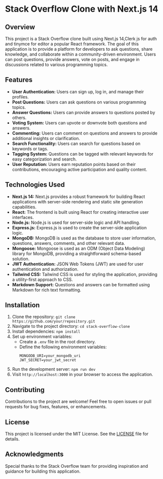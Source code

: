 # Stack Overflow Clone with Next.js 14

## Overview

This project is a Stack Overflow clone built using Next.js 14,Clerk js for auth and tinymce for editor a popular React framework. The goal of this application is to provide a platform for developers to ask questions, share knowledge, and collaborate within a community-driven environment. Users can post questions, provide answers, vote on posts, and engage in discussions related to various programming topics.

## Features

- **User Authentication:** Users can sign up, log in, and manage their profiles.
- **Post Questions:** Users can ask questions on various programming topics.
- **Answer Questions:** Users can provide answers to questions posted by others.
- **Voting System:** Users can upvote or downvote both questions and answers.
- **Commenting:** Users can comment on questions and answers to provide additional insights or clarification.
- **Search Functionality:** Users can search for questions based on keywords or tags.
- **Tagging System:** Questions can be tagged with relevant keywords for easy categorization and search.
- **User Reputation:** Users earn reputation points based on their contributions, encouraging active participation and quality content.

## Technologies Used

- **Next.js 14:** Next.js provides a robust framework for building React applications with server-side rendering and static site generation capabilities.
- **React:** The frontend is built using React for creating interactive user interfaces.
- **Node.js:** Node.js is used for server-side logic and API handling.
- **Express.js:** Express.js is used to create the server-side application logic.
- **MongoDB:** MongoDB is used as the database to store user information, questions, answers, comments, and other relevant data.
- **Mongoose:** Mongoose is used as an ODM (Object Data Modeling) library for MongoDB, providing a straightforward schema-based solution.
- **JWT Authentication:** JSON Web Tokens (JWT) are used for user authentication and authorization.
- **Tailwind CSS:** Tailwind CSS is used for styling the application, providing a utility-first approach to CSS.
- **Markdown Support:** Questions and answers can be formatted using Markdown for rich text formatting.

## Installation

1. Clone the repository: `git clone https://github.com/your/repository.git`
2. Navigate to the project directory: `cd stack-overflow-clone`
3. Install dependencies: `npm install`
4. Set up environment variables:
   - Create a `.env` file in the root directory.
   - Define the following environment variables:
     ```
     MONGODB_URI=your_mongodb_uri
     JWT_SECRET=your_jwt_secret
     ```
5. Run the development server: `npm run dev`
6. Visit `http://localhost:3000` in your browser to access the application.

## Contributing

Contributions to the project are welcome! Feel free to open issues or pull requests for bug fixes, features, or enhancements.

## License

This project is licensed under the MIT License. See the [LICENSE](LICENSE) file for details.

## Acknowledgments

Special thanks to the Stack Overflow team for providing inspiration and guidance for building this application.